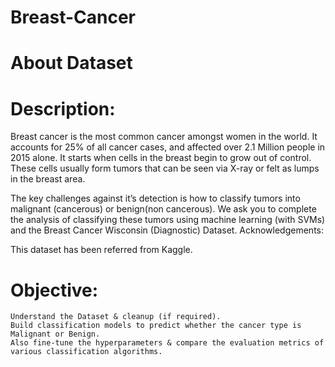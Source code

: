 # Breast-Cancer


# About Dataset
# Description:

Breast cancer is the most common cancer amongst women in the world. It accounts for 25% of all cancer cases, and affected over 2.1 Million people in 2015 alone. It starts when cells in the breast begin to grow out of control. These cells usually form tumors that can be seen via X-ray or felt as lumps in the breast area.

The key challenges against it’s detection is how to classify tumors into malignant (cancerous) or benign(non cancerous). We ask you to complete the analysis of classifying these tumors using machine learning (with SVMs) and the Breast Cancer Wisconsin (Diagnostic) Dataset.
Acknowledgements:

This dataset has been referred from Kaggle.
# Objective:

    Understand the Dataset & cleanup (if required).
    Build classification models to predict whether the cancer type is Malignant or Benign.
    Also fine-tune the hyperparameters & compare the evaluation metrics of various classification algorithms.
